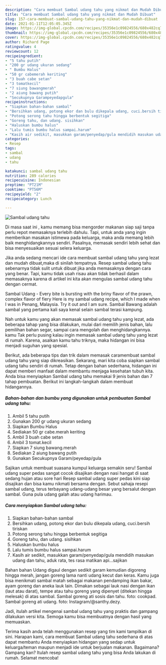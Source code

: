 ```yaml
---
description: "Cara membuat Sambal udang tahu yang nikmat dan Mudah Dibuat"
title: "Cara membuat Sambal udang tahu yang nikmat dan Mudah Dibuat"
slug: 157-cara-membuat-sambal-udang-tahu-yang-nikmat-dan-mudah-dibuat
date: 2021-01-11T12:05:05.345Z
image: https://img-global.cpcdn.com/recipes/35356e1c09824556/680x482cq70/sambal-udang-tahu-foto-resep-utama.jpg
thumbnail: https://img-global.cpcdn.com/recipes/35356e1c09824556/680x482cq70/sambal-udang-tahu-foto-resep-utama.jpg
cover: https://img-global.cpcdn.com/recipes/35356e1c09824556/680x482cq70/sambal-udang-tahu-foto-resep-utama.jpg
author: Richard Page
ratingvalue: 4
reviewcount: 12
recipeingredient:
- "5 tahu putih"
- "200 gr udang ukuran sedang"
- " Bumbu Halus"
- "50 gr cabemerah keriting"
- "3 buah cabe setan"
- "3 tomatkecil"
- "7 siung bawangmerah"
- "2 aiung bawang putih"
- "Secukupnya Garampeyedapgula"
recipeinstructions:
- "Siapkan bahan-bahan sambal"
- "Bersihkan udang, potong ekor dan bulu dikepala udang, cuci.bersih tiriskan"
- "Potong serong tahu hingga berbentuk segitiga"
- "Goreng tahu, dan udang. sisihkan"
- "Haluskan bumbu halus"
- "Lalu tumis bumbu halus sampai.harum"
- "Kasih air sedikit, masukkan garam/penyedap/gula mendidih masukan udang dan tahu, aduk rata, tes rasa matikan api...sajikan"
categories:
- Resep
tags:
- sambal
- udang
- tahu

katakunci: sambal udang tahu 
nutrition: 289 calories
recipecuisine: Indonesian
preptime: "PT21M"
cooktime: "PT56M"
recipeyield: "2"
recipecategory: Lunch

---
```



![Sambal udang tahu](https://img-global.cpcdn.com/recipes/35356e1c09824556/680x482cq70/sambal-udang-tahu-foto-resep-utama.jpg)

Di masa  saat ini , kamu memang bisa mengorder makanan siap saji tanpa perlu repot memasaknya terlebih dahulu. Tapi, untuk anda yang ingin memberikan masakan istimewa pada keluarga, maka anda memang lebih baik menghidangkannya sendiri. Pasalnya, memasak sendiri lebih sehat dan bisa menyesuaikan sesuai selera keluarga.

Jika anda sedang mencari ide cara membuat sambal udang tahu yang lezat dan mudah dibuat,maka di sinilah tempatnya. Resep sambal udang tahu  sebenarnya tidak sulit untuk dibuat jika anda memasaknya dengan cara yang benar. Tapi, kamu tidak usah risau akan tidak berhasil dalam memasaknya 
karena di artikel ini kita akan mengulas sambal udang tahu dengan cermat.  

Sambal Udang - Every bite is bursting with the briny flavor of the prawn, complex flavor of fiery Here is my sambal udang recipe, which I made when I was in Penang, Malaysia. Try it out and I am sure. Sambal Bawang adalah sambal yang pertama kali saya kenal selain sambal terasi kampung.

Nah untuk kamu yang akan memasak sambal udang tahu yang lezat, ada beberapa tahap yang bisa dilakukan, mulai dari memilih jenis bahan, lalu pemilihan bahan segar, sampai cara mengolah dan menghidangkannya. kamu Tak perlu pusing kalau ingin memasak sambal udang tahu yang lezat di rumah. Karena, asalkan kamu  tahu triknya, maka hidangan ini bisa menjadi suguhan yang spesial.

Berikut, ada beberapa tips dan trik dalam memasak caramembuat sambal udang tahu yang siap dikreasikan. Sekarang, mari kita coba siapkan sambal udang tahu sendiri di rumah. Tetap dengan bahan sederhana, hidangan ini dapat memberi manfaat dalam membantu menjaga kesehatan tubuh kita. Anda bisa menyiapkan Sambal udang tahu memakai 9 jenis bahan dan 7 tahap pembuatan. Berikut ini langkah-langkah dalam membuat hidangannya.

<!--inarticleads1-->

##### Bahan-bahan dan bumbu yang digunakan untuk pembuatan Sambal udang tahu:

1. Ambil 5 tahu putih
1. Gunakan 200 gr udang ukuran sedang
1. Siapkan  Bumbu Halus
1. Sediakan 50 gr cabe.merah keriting
1. Ambil 3 buah cabe setan
1. Ambil 3 tomat.kecil
1. Siapkan 7 siung bawang.merah
1. Sediakan 2 aiung bawang putih
1. Gunakan Secukupnya Garam/peyedap/gula


Sajikan untuk membuat suasana kumpul keluarga semakin seru! Sambal udang super pedas sangat cocok disajikan dengan nasi hangat di saat sedang hujan atau sore hari Resep sambal udang super pedas kini siap disajikan dan bisa kamu nikmati bersama dengan. Sebut sahaja resepi sambal udang, terus terbayang udang-udang besar yang bersalut dengan sambal. Guna pula udang galah atau udang harimau. 

<!--inarticleads2-->

##### Cara menyiapkan Sambal udang tahu:

1. Siapkan bahan-bahan sambal
1. Bersihkan udang, potong ekor dan bulu dikepala udang, cuci.bersih tiriskan
1. Potong serong tahu hingga berbentuk segitiga
1. Goreng tahu, dan udang. sisihkan
1. Haluskan bumbu halus
1. Lalu tumis bumbu halus sampai.harum
1. Kasih air sedikit, masukkan garam/penyedap/gula mendidih masukan udang dan tahu, aduk rata, tes rasa matikan api...sajikan


Bahan bahan Udang digaul dengan sedikit garam kemudian digoreng hingga merah, jangan goreng lama nanti udang kecut dan keras. Kamu juga bisa menikmati sambal matah sebagai makanan pendamping ikan bakar, ayam goreng dan aneka lauk lain. Dimakan sebagai lauk nasi dengan ikan (laut atau darat), tempe atau tahu goreng yang dipenyet (ditekan hingga melesak) di atas sambal. Sambal goreng ati sosis dan tahu. foto: cookpad. Sambal goreng ati udang. foto: Instagram/@santhy.dezy. 

Jadi, itulah artikel mengenai  sambal udang tahu  yang praktis dan gampang dilakukan versi kita. Semoga kamu bisa membuatnya dengan hasil yang memuaskan. 

Terima kasih anda telah menggunakan resep yang tim kami tampilkan di sini. Harapan kami, cara membuat  Sambal udang tahu sederhana di atas dapat membantu Anda menyiapkan hidangan yang sedap untuk keluarga/teman maupun menjadi ide untuk berjualan makanan. Bagaimana? Gampang kan? Itulah resep sambal udang tahu yang bisa Anda lakukan di rumah. Selamat mencoba!

